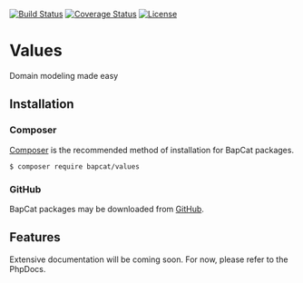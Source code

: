 [![Build Status](https://travis-ci.org/BapCat/Values.svg?branch=0.1.1)](https://travis-ci.org/BapCat/Values)
[![Coverage Status](https://coveralls.io/repos/BapCat/Values/badge.svg?branch=0.1.1)](https://coveralls.io/r/BapCat/Values?branch=0.1.1)
[![License](https://img.shields.io/packagist/l/BapCat/Values.svg)](https://img.shields.io/packagist/l/BapCat/Values.svg)

# Values
Domain modeling made easy

## Installation

### Composer
[Composer](https://getcomposer.org/) is the recommended method of installation for BapCat packages.

```
$ composer require bapcat/values
```

### GitHub

BapCat packages may be downloaded from [GitHub](https://github.com/BapCat/Values/).

## Features
Extensive documentation will be coming soon.  For now, please refer to the PhpDocs.